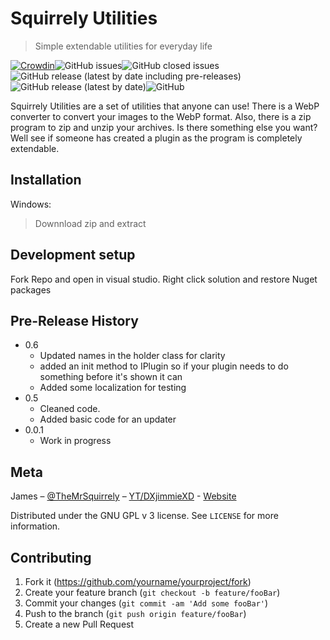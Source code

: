 # Squirrely Utilities
> Simple extendable utilities for everyday life

[![Crowdin](https://badges.crowdin.net/squirrely-utilities/localized.svg)](https://crowdin.com/project/squirrely-utilities)![GitHub issues](https://img.shields.io/github/issues-raw/MrSquirrely/SquirrelyUtilities)![GitHub closed issues](https://img.shields.io/github/issues-closed-raw/MrSquirrely/SquirrelyUtilities)![GitHub release (latest by date including pre-releases)](https://img.shields.io/github/v/release/MrSquirrely/SquirrelyUtilities?include_prereleases)![GitHub release (latest by date)](https://img.shields.io/github/v/release/MrSquirrely/SquirrelyUtilities)![GitHub](https://img.shields.io/github/license/MrSquirrely/SquirrelyUtilities)

Squirrely Utilities are a set of utilities that anyone can use! There is a WebP converter to convert your images to the WebP format. Also, there is a zip program to zip and unzip your archives. Is there something else you want? Well see if someone has created a plugin as the program is completely extendable.

## Installation
Windows: 
> Downnload zip and extract

## Development setup

Fork Repo and open in visual studio. Right click solution and restore Nuget packages

## Pre-Release History

* 0.6
    * Updated names in the holder class for clarity
    * added an init method to IPlugin so if  your plugin needs to do something before it's shown it can
    * Added some localization for testing
* 0.5
    * Cleaned code.
    * Added basic code for an updater
* 0.0.1
    * Work in progress

## Meta

James – [@TheMrSquirrely](https://twitter.com/TheMrSquirrely) – [YT/DXjimmieXD](https://youtube.com/DXjimmieXD) - [Website](http://mrsquirrely.net)

Distributed under the GNU GPL v 3 license. See ``LICENSE`` for more information.

## Contributing

1. Fork it (<https://github.com/yourname/yourproject/fork>)
2. Create your feature branch (`git checkout -b feature/fooBar`)
3. Commit your changes (`git commit -am 'Add some fooBar'`)
4. Push to the branch (`git push origin feature/fooBar`)
5. Create a new Pull Request

<!-- Markdown link & img dfn's -->
<!-- TODO: I'm tired. So thisl wait -->